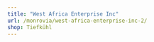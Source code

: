 ```yaml
---
title: "West Africa Enterprise Inc"
url: /monrovia/west-africa-enterprise-inc-2/
shop: Tiefkühl
---
```

